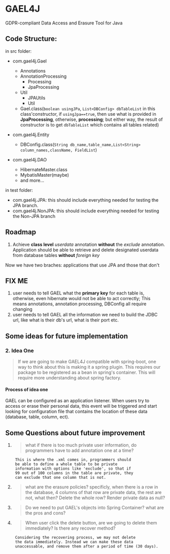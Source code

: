 # GAEL4J
GDPR-compliant Data Access and Erasure Tool for Java



## Code Structure:
in src folder:
- com.gael4j.Gael
  - Annotations  
  - AnnotationProcessing
    - Processing
    - JpaProcessing
  - Util
    - JPAUtils
    - Util  
  - Gael.class(```boolean usingJPa```, ```List<DBConfig> dbTableList``` in this class'constructor, if ```usingJpa==true```, then use what is provided in **JpaProcessing**, otherwise, **processing**; but either way, the result of constructor is to get ```dbTableList``` which contains all tables related)
 

- com.gael4j.Entity
  - DBConfig.class(```String db_name,table_name,List<String> column_names,className, FieldList```)

- com.gael4j.DAO
  - HibernateMaster.class
  - MybatisMaster(maybe)
  - and more...

in test folder:

- com.gael4j.JPA: this should include everything needed for testing the JPA branch.
- com.gael4j.NonJPA: this should include everything needed for testing the Non-JPA branch

## Roadmap

1. Achieve **class level** *userdata* annotation **without** the *exclude* annotation. Application should be able to retrieve and delete designated userdata from database tables **without** *foreign key*

Now we have two braches: applications that use JPA and those that don't


## FIX ME
1. user needs to tell GAEL what the **primary key** for each table is, otherwise, even hibernate would not be able to act correctly; This means annotations, annotation processing, DBConfig all require changing
2. user needs to tell GAEL all the information we need to build the JDBC url, like what is their db's url, what is their port etc.
   
## Some ideas for future implementation

### 2. Idea One
> If we are going to make GAEL4J compatible with spring-boot, one way to think about this is making it a spring plugin.
> This requires our package to be registered as a bean in spring's container. This will require more understanding about spring factory.

#### Process of idea one
GAEL can be configured as an application listener. When users try to access or erase their personal data, this event will be 
triggered and start looking for configuration file that contains the location of these data (database, table, column, ect).


## Some Questions about future improvement

1. > what if there is too much private user information, do programmers have to add annotation one at a time?

        This is where the .xml comes in, programmers should
        be able to define a whole table to be private 
        information with options like 'exclude', so that if
        99 out of 100 columns in the table are private, they
        can exclude that one column that is not.

2. > what are the erasure policies? specificly, when there is a row in the database, 4 columns of that row are private data, the rest are not, what then? Delete the whole row? Render private data as null?
3. > Do we need to put GAEL's objects into Spring Container? what are the pros and cons?       

4. > When user click the delete button, are we going to delete them immediately? Is there any recover method?
                
        Considering the recovering process, we may not delete
        the data immediately. Instead we can make these data 
        unaccessable, and remove them after a period of time (30 days).



